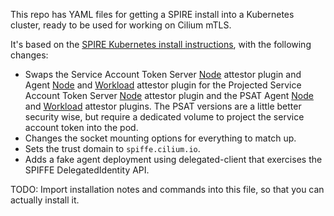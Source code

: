This repo has YAML files for getting a SPIRE install into a Kubernetes cluster, ready to be used for working on Cilium mTLS.

It's based on the [SPIRE Kubernetes install instructions](https://spiffe.io/docs/latest/deploying/install-server/), with the following changes:
  * Swaps the Service Account Token Server [Node](https://github.com/spiffe/spire/blob/v1.5.4/doc/plugin_server_nodeattestor_k8s_sat.md) attestor plugin and Agent [Node](https://github.com/spiffe/spire/blob/v1.5.4/doc/plugin_agent_nodeattestor_k8s_sat.md) and [Workload](https://github.com/spiffe/spire/blob/v1.5.4/doc/plugin_agent_workloadattestor_k8s.md) attestor plugin for the Projected Service Account Token Server [Node](https://github.com/spiffe/spire/blob/v1.5.4/doc/plugin_server_nodeattestor_k8s_psat.md) attestor plugin and the PSAT Agent [Node](https://github.com/spiffe/spire/blob/v1.5.4/doc/plugin_server_nodeattestor_k8s_psat.md) and [Workload](https://github.com/spiffe/spire/blob/v1.5.4/doc/plugin_agent_nodeattestor_k8s_psat.md) attestor plugins. The PSAT versions are a little better security wise, but require a dedicated volume to project the service account token into the pod.
  * Changes the socket mounting options for everything to match up.
  * Sets the trust domain to `spiffe.cilium.io`.
  * Adds a fake agent deployment using delegated-client that exercises the SPIFFE DelegatedIdentity API.


TODO: Import installation notes and commands into this file, so that you can actually install it.

